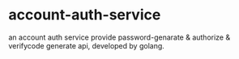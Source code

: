 # account-auth-service

an account auth service provide password-genarate & authorize & verifycode generate api, developed by golang.
